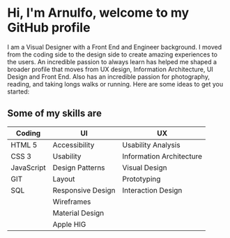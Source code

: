 # Hi, I'm Arnulfo, welcome to my GitHub profile 

I am a Visual Designer with a Front End and Engineer background. I moved from the coding side to the design side to create amazing experiences to the users. An incredible passion to always learn has helped me shaped a broader profile that moves from UX design, Information Architecture, UI Design and Front End. Also has an incredible passion for photography, reading, and taking longs walks or running.
Here are some ideas to get you started:

## Some of my skills are

| Coding | UI | UX |
|-|-|-|
| HTML 5 | Accessibility | Usability Analysis |
| CSS 3 | Usability | Information Architecture |
| JavaScript | Design Patterns | Visual Design |
| GIT | Layout | Prototyping |
| SQL | Responsive Design | Interaction Design |
|  | Wireframes |  |
|  | Material Design |  |
|  | Apple HIG |  |
